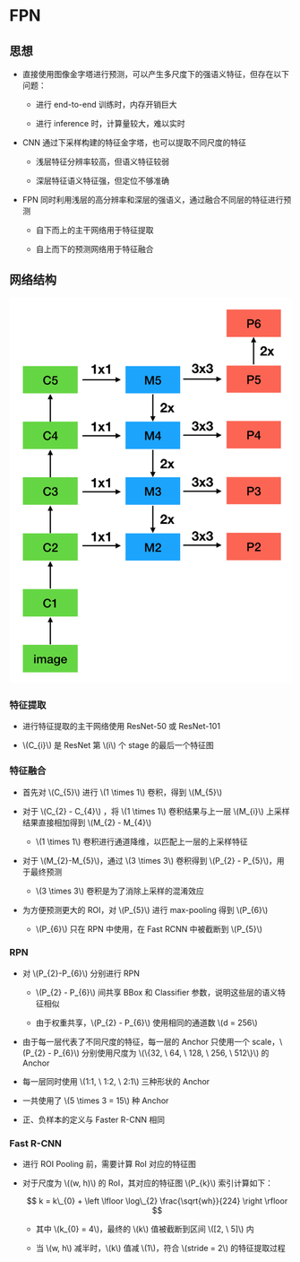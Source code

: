 <script type="text/javascript" src="http://cdn.mathjax.org/mathjax/latest/MathJax.js?config=default"></script>

# FPN

## 思想

- 直接使用图像金字塔进行预测，可以产生多尺度下的强语义特征，但存在以下问题：

	- 进行 end-to-end 训练时，内存开销巨大

	- 进行 inference 时，计算量较大，难以实时

- CNN 通过下采样构建的特征金字塔，也可以提取不同尺度的特征

	- 浅层特征分辨率较高，但语义特征较弱

	- 深层特征语义特征强，但定位不够准确

- FPN 同时利用浅层的高分辨率和深层的强语义，通过融合不同层的特征进行预测

	- 自下而上的主干网络用于特征提取

	- 自上而下的预测网络用于特征融合

## 网络结构

![img](images/fpn.png)

### 特征提取

- 进行特征提取的主干网络使用 ResNet-50 或 ResNet-101

- \\(C\_{i}\\) 是 ResNet 第 \\(i\\) 个 stage 的最后一个特征图

### 特征融合

- 首先对 \\(C\_{5}\\) 进行 \\(1 \times 1\\) 卷积，得到 \\(M\_{5}\\)

- 对于 \\(C\_{2} - C\_{4}\\) ，将 \\(1 \times 1\\) 卷积结果与上一层 \\(M\_{i}\\) 上采样结果直接相加得到 \\(M\_{2} - M\_{4}\\)

	- \\(1 \times 1\\) 卷积进行通道降维，以匹配上一层的上采样特征

- 对于 \\(M\_{2}-M\_{5}\\)，通过 \\(3 \times 3\\) 卷积得到 \\(P\_{2} - P\_{5}\\)，用于最终预测

	- \\(3 \times 3\\) 卷积是为了消除上采样的混淆效应

- 为方便预测更大的 ROI，对 \\(P\_{5}\\) 进行 max-pooling 得到 \\(P\_{6}\\)

	- \\(P\_{6}\\) 只在 RPN 中使用，在 Fast RCNN 中被截断到 \\(P\_{5}\\)

### RPN

- 对 \\(P\_{2}-P\_{6}\\) 分别进行 RPN

	- \\(P\_{2} - P\_{6}\\) 间共享 BBox 和 Classifier 参数，说明这些层的语义特征相似

	- 由于权重共享，\\(P\_{2} - P\_{6}\\) 使用相同的通道数 \\(d = 256\\)

- 由于每一层代表了不同尺度的特征，每一层的 Anchor 只使用一个 scale，\\(P\_{2} - P\_{6}\\) 分别使用尺度为 \\(\\{32, \ 64, \ 128, \ 256, \ 512\\}\\) 的 Anchor

- 每一层同时使用 \\(1:1, \ 1:2, \ 2:1\\) 三种形状的 Anchor

- 一共使用了 \\(5 \times 3 = 15\\) 种 Anchor

- 正、负样本的定义与 Faster R-CNN 相同

### Fast R-CNN

- 进行 ROI Pooling 前，需要计算 RoI 对应的特征图

- 对于尺度为 \\((w, h)\\) 的 RoI，其对应的特征图 \\(P\_{k}\\) 索引计算如下：

	$$ k = k\_{0} + \left \lfloor \log\_{2} \frac{\sqrt{wh}}{224} \right \rfloor $$

	- 其中 \\(k\_{0} = 4\\)，最终的 \\(k\\) 值被截断到区间 \\([2, \ 5]\\) 内

	- 当 \\(w, h\\) 减半时，\\(k\\) 值减 \\(1\\)，符合 \\(stride = 2\\) 的特征提取过程